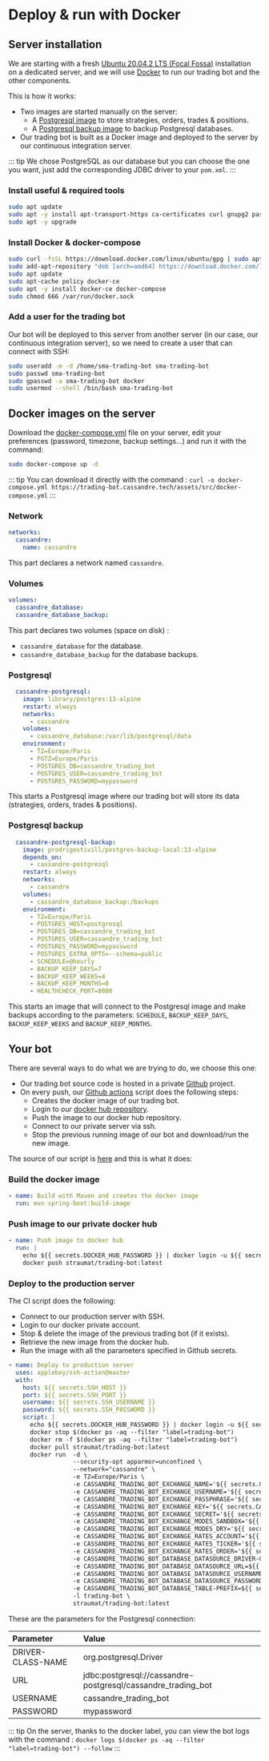# Deploy & run with Docker

## Server installation
We are starting with a fresh [Ubuntu 20.04.2 LTS (Focal Fossa)](https://releases.ubuntu.com/20.04/) installation on a dedicated server, and we will use [Docker](https://www.docker.com/) to run our trading bot and the other components.

This is how it works:

* Two images are started manually on the server:
  * A [Postgresql image](https://hub.docker.com/_/postgres) to store strategies, orders, trades & positions.
  * A [Postgresql backup image](https://hub.docker.com/r/prodrigestivill/postgres-backup-local) to backup Postgresql databases.
* Our trading bot is built as a Docker image and deployed to the server by our continuous integration server.

::: tip
We chose PostgreSQL as our database but you can choose the one you want, just add the corresponding JDBC driver to your `pom.xml`.
:::

### Install useful & required tools
```bash
sudo apt update
sudo apt -y install apt-transport-https ca-certificates curl gnupg2 pass software-properties-common
sudo apt -y upgrade
```

### Install Docker & docker-compose
```bash
sudo curl -fsSL https://download.docker.com/linux/ubuntu/gpg | sudo apt-key add -
sudo add-apt-repository "deb [arch=amd64] https://download.docker.com/linux/ubuntu $(lsb_release -cs) stable"
sudo apt update
sudo apt-cache policy docker-ce
sudo apt -y install docker-ce docker-compose
sudo chmod 666 /var/run/docker.sock
```

### Add a user for the trading bot
Our bot will be deployed to this server from another server (in our case, our continuous integration server), so we need to create a user that can connect with SSH:

```bash
sudo useradd -m -d /home/sma-trading-bot sma-trading-bot
sudo passwd sma-trading-bot
sudo gpasswd -a sma-trading-bot docker
sudo usermod --shell /bin/bash sma-trading-bot
```

## Docker images on the server
Download the [docker-compose.yml](/assets/src/docker-compose.yml) file on your server, edit your preferences (password, timezone, backup settings...) and run it with the command:

```bash
sudo docker-compose up -d
```

::: tip
You can download it directly with the command : `curl -o docker-compose.yml https://trading-bot.cassandre.tech/assets/src/docker-compose.yml`
:::

### Network
```yaml
networks:
  cassandre:
    name: cassandre
```

This part declares a network named `cassandre`.

### Volumes
```yaml
volumes:
  cassandre_database:
  cassandre_database_backup:
```

This part declares two volumes (space on disk) :

* `cassandre_database` for the database.
* `cassandre_database_backup` for the database backups.

### Postgresql
```yaml
  cassandre-postgresql:
    image: library/postgres:13-alpine
    restart: always
    networks:
      - cassandre
    volumes:
      - cassandre_database:/var/lib/postgresql/data
    environment:
      - TZ=Europe/Paris
      - PGTZ=Europe/Paris
      - POSTGRES_DB=cassandre_trading_bot
      - POSTGRES_USER=cassandre_trading_bot
      - POSTGRES_PASSWORD=mypassword
```

This starts a Postgresql image where our trading bot will store its data (strategies, orders, trades & positions).

### Postgresql backup
```yaml
  cassandre-postgresql-backup:
    image: prodrigestivill/postgres-backup-local:13-alpine
    depends_on:
      - cassandre-postgresql
    restart: always
    networks:
      - cassandre
    volumes:
      - cassandre_database_backup:/backups
    environment:
      - TZ=Europe/Paris
      - POSTGRES_HOST=postgresql
      - POSTGRES_DB=cassandre_trading_bot
      - POSTGRES_USER=cassandre_trading_bot
      - POSTGRES_PASSWORD=mypassword
      - POSTGRES_EXTRA_OPTS=--schema=public
      - SCHEDULE=@hourly
      - BACKUP_KEEP_DAYS=7
      - BACKUP_KEEP_WEEKS=4
      - BACKUP_KEEP_MONTHS=0
      - HEALTHCHECK_PORT=8080
```

This starts an image that will connect to the Postgresql image and make backups according to the parameters: `SCHEDULE`, `BACKUP_KEEP_DAYS`, `BACKUP_KEEP_WEEKS` and `BACKUP_KEEP_MONTHS`.

## Your bot
There are several ways to do what we are trying to do, we choose this one:

* Our trading bot source code is hosted in a private [Github](https://github.com/) project.
* On every push, our [Github actions](https://github.com/features/actions) script does the following steps:  
  * Creates the docker image of our trading bot.
  * Login to our [docker hub repository](https://hub.docker.com/).
  * Push the image to our docker hub repository.
  * Connect to our private server via ssh.
  * Stop the previous running image of our bot and download/run the new image.

The source of our script is [here](/assets/src/deployment.yml) and this is what it does:

### Build the docker image
```yaml
- name: Build with Maven and creates the docker image
  run: mvn spring-boot:build-image
```

### Push image to our private docker hub
```yaml
- name: Push image to docker hub
  run: |
    echo ${{ secrets.DOCKER_HUB_PASSWORD }} | docker login -u ${{ secrets.DOCKER_HUB_USERNAME }} --password-stdin
    docker push straumat/trading-bot:latest
```

### Deploy to the production server
The CI script does the following:

* Connect to our production server with SSH.
* Login to our docker private account.
* Stop & delete the image of the previous trading bot (if it exists).
* Retrieve the new image from the docker hub.
* Run the image with all the parameters specified in Github secrets.

```yaml
- name: Deploy to production server
  uses: appleboy/ssh-action@master
  with:
    host: ${{ secrets.SSH_HOST }}
    port: ${{ secrets.SSH_PORT }}
    username: ${{ secrets.SSH_USERNAME }}
    password: ${{ secrets.SSH_PASSWORD }}
    script: |
      echo ${{ secrets.DOCKER_HUB_PASSWORD }} | docker login -u ${{ secrets.DOCKER_HUB_USERNAME }} --password-stdin
      docker stop $(docker ps -aq --filter "label=trading-bot")
      docker rm -f $(docker ps -aq --filter "label=trading-bot")
      docker pull straumat/trading-bot:latest
      docker run  -d \
                  --security-opt apparmor=unconfined \
                  --network="cassandre" \
                  -e TZ=Europe/Paris \
                  -e CASSANDRE_TRADING_BOT_EXCHANGE_NAME='${{ secrets.CASSANDRE_TRADING_BOT_EXCHANGE_NAME }}' \
                  -e CASSANDRE_TRADING_BOT_EXCHANGE_USERNAME='${{ secrets.CASSANDRE_TRADING_BOT_EXCHANGE_USERNAME }}' \
                  -e CASSANDRE_TRADING_BOT_EXCHANGE_PASSPHRASE='${{ secrets.CASSANDRE_TRADING_BOT_EXCHANGE_PASSPHRASE }}' \
                  -e CASSANDRE_TRADING_BOT_EXCHANGE_KEY='${{ secrets.CASSANDRE_TRADING_BOT_EXCHANGE_KEY }}' \
                  -e CASSANDRE_TRADING_BOT_EXCHANGE_SECRET='${{ secrets.CASSANDRE_TRADING_BOT_EXCHANGE_SECRET }}' \
                  -e CASSANDRE_TRADING_BOT_EXCHANGE_MODES_SANDBOX='${{ secrets.CASSANDRE_TRADING_BOT_EXCHANGE_MODES_SANDBOX }}' \
                  -e CASSANDRE_TRADING_BOT_EXCHANGE_MODES_DRY='${{ secrets.CASSANDRE_TRADING_BOT_EXCHANGE_MODES_DRY }}' \
                  -e CASSANDRE_TRADING_BOT_EXCHANGE_RATES_ACCOUNT='${{ secrets.CASSANDRE_TRADING_BOT_EXCHANGE_RATES_ACCOUNT }}' \
                  -e CASSANDRE_TRADING_BOT_EXCHANGE_RATES_TICKER='${{ secrets.CASSANDRE_TRADING_BOT_EXCHANGE_RATES_TICKER }}' \
                  -e CASSANDRE_TRADING_BOT_EXCHANGE_RATES_ORDER='${{ secrets.CASSANDRE_TRADING_BOT_EXCHANGE_RATES_ORDER }}' \
                  -e CASSANDRE_TRADING_BOT_DATABASE_DATASOURCE_DRIVER-CLASS-NAME=${{ secrets.CASSANDRE_TRADING_BOT_DATABASE_DATASOURCE_DRIVER_CLASS_NAME }} \
                  -e CASSANDRE_TRADING_BOT_DATABASE_DATASOURCE_URL=${{ secrets.CASSANDRE_TRADING_BOT_DATABASE_DATASOURCE_URL }} \
                  -e CASSANDRE_TRADING_BOT_DATABASE_DATASOURCE_USERNAME=${{ secrets.CASSANDRE_TRADING_BOT_DATABASE_DATASOURCE_USERNAME }} \
                  -e CASSANDRE_TRADING_BOT_DATABASE_DATASOURCE_PASSWORD=${{ secrets.CASSANDRE_TRADING_BOT_DATABASE_DATASOURCE_PASSWORD }} \
                  -e CASSANDRE_TRADING_BOT_DATABASE_TABLE-PREFIX=${{ secrets.CASSANDRE_TRADING_BOT_DATABASE_TABLE_PREFIX }} \
                  -l trading-bot \
                  straumat/trading-bot:latest
```

These are the parameters for the Postgresql connection:

| Parameter | Value |
| :--- | :--- |
| DRIVER-CLASS-NAME | org.postgresql.Driver |
| URL | jdbc:postgresql://cassandre-postgresql/cassandre\_trading\_bot |
| USERNAME | cassandre\_trading\_bot |
| PASSWORD | mypassword |

::: tip
On the server, thanks to the docker label, you can view the bot logs with the command : `docker logs $(docker ps -aq --filter "label=trading-bot") --follow`
:::

